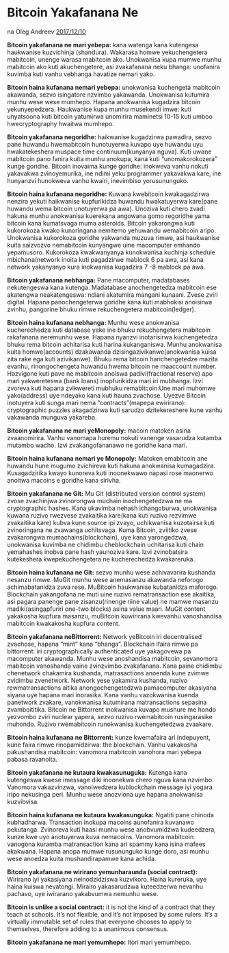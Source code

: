 # Bitcoin Yakafanana Ne

na Oleg Andreev [2017/12/10](https://oleganza.com/all/bitcoin-is-like/)

<LanguageDropdown/>

**Bitcoin yakafanana ne mari yebepa:** kana watenga kana kutengesa haukwanise kuzvichinja (shandura). Wakarasa homwe yekuchengetera mabitcoin, unenge warasa mabitcoin ako. Unokwanisa kupa mumwe munhu mabitcoin ako kuti akuchengetere, asi zvakafanana neku bhanga: unofanira kuvimba kuti vanhu vebhanga havatize nemari yako.

**Bitcoin haina kufanana nemari yebepa:** unokwanisa kuchengeta mabitcoin akawanda, sezvo isingatore nzvimbo yakawanda. Unokwanisa kutumira munhu wese wese mumhepo. Hapana anokwanisa kugadzira bitcoin yekunyepedzera. Haukwanise kupa munhu musekendi imwe: kuti unyatsoona kuti bitcoin yatumirwa unomirira maminetsi 10-15 kuti umboo hwecryptography hwaitwa mumhepo.

**Bitcoin yakafanana negoridhe:** haikwanise kugadzirwa pawadira, sezvo pane huwandu hwemabitcoin hunotuyerwa kuvapo uye huwandu uyu hwakatekeshera muspace time continuum(kunyanya nguva). Kuti uwane mabitcoin pano fanira kuita munhu anokupa, kana kuti “unomakorokozera” kunge goridhe. Bitcoin inovaima kunge goridhe: inokweva vanhu nokuti yakavakwa zvinoyemurika, ine ndimi yeku programmer yakavakwa kare, ine hunyanzvi hunokweva vanhu kwairi, inevimbiso yorusununguko.

**Bitcoin haina kufanana negoridhe:** Kuwana kwebitcoin kwakagadzirwa nenzira yekuti haikwanise kupfurikidza huwandu hwakatuyerwa kare(pane huwandu wema bitcoin unotuyerwa pa awa). Unoziva kuti chero zvadi hakuna munhu anokwanisa kuerekana angowana gomo regoridhe yama bitcoin kana kumatsvaga muma asteroids. Bitcoin yakarongwa kuti kukorokoza kwako kunoringana nemitemo yehuwandu wemabitcoin aripo. Unokwanisa kukorokoza goridhe yakwanda muzuva rimwe, asi haukwanise kuita saizvozvo nemabitcoin kunyangwe uine macomputer emhando yepamusoro. Kukorokoza kwakwanyanya kunokwanisa kuchinja schedule mbichana(network inoita kuti pagadzirwe mablock 6  pa awa, asi kana network yakanyanyo kura inokwanisa kugadzira 7 -8 mablock pa awa.

**Bitcoin yakafanana nebhanga:** Pane macomputer, madatabases nekutengeswa kana kutenga. Madatabase anochengetedza mabitcoin ese akatengwa neakatengeswa: ndiani akatumira mangani  kunaani. Zvese zviri digital. Hapana panochengeterwa goridhe kana kuti mabhokisi anoisirwa zvinhu, pangorine bhuku rimwe rekuchengetera mabitcoin(ledger).

**Bitcoin haina kufanana nebhanga:** Munhu wese anokwanisa kucherechedza kuti database yake ine bhuku rekuchengetera mabitcoin rakafanana neremunhu wese. Hapana nyanzvi inotarisirwa kuchengetedza bhuku rema bitcoin achitarisa kuti harina kukanganiswa. Munhu anokwanisa kuita homwe(accounts) dzakawanda dzisingazivikanwe(anokwanisa kuisa zita rake ega kuti azivikanwe). Bhuku rema bitcoin harichengetedze mazita evanhu, rinongochengeta huwandu hwema bitcoin ne maaccount number. Hazvigone kuti pave ne mabitcoin anoiswa padivi(fractional reserve) apo mari yakwereteswa (bank loans) inopfurikidza mari iri mubhanga. Izvi zvoreva kuti hapana zvikwereti mubhuku remabitcoin:Une mari muhomwe yako(address) uye ndeyako kana kuti hauna zvachose. Uyezve Bitcoin inotuyera kuti sunga mari nema “contracts”(mapepa ewirirano): cryptographic puzzles akagadzirwa kuti sarudzo dzitekereshere kune vanhu vakawanda munguva yakareba.

**Bitcoin yakafanana ne mari yeMonopoly:** macoin matoken asina zvaanomirira. Vanhu vanomapa huremu nokuti vanenge vasarudza kutamba mutambo wacho. Izvi zvakangofananawo ne goridhe kana mari.

**Bitcoin haina kufanana nemari ye Monopoly:** Matoken emabitcoin ane huwandu hune mugumo zvichireva kuti hakuna anokwanisa kumagadzira. Kusagadzirika kwayo kunoreva kuti inoonekwawo napasi rose maonerwo anoitwa macoins e goridhe kana sirivha.

**Bitcoin yakafanana ne Git:** Mu Git (distributed version control system) zvose zvachinjwa zvinorongwa muchain inochengetedzwa ne ma cryptographic hashes. Kana ukavimba nehash ichangoburwa, unokwanisa kuwana ruzivo rwezvese zvakaitika kare(kana kuti ruzivo rezvimwe zvakaitika kare) kubva kune source  ipi zvayo, uchikwanisa kuzotairsa kuti zvinoringana ne zvawanga uchitsvaga. Kuma Bitcoin, zviitiko zvese zvakarongwa mumachains(blockchain), uye kana yarongedzwa, unokwanisa kuvimba ne chidimbu cheblockchain uchitarisa kuti chain yemahashes inobva pane hash yaunoziva kare. Izvi zvinobatsira kutekeshera kwepekuchengetera ne kucherechedza kwakareruka.

**Bitcoin haina kufanana ne Git:** sezvo munhu wese achivavarira kushanda nesanzu rimwe. MuGit munhu wese anemasanzu akawanda neforogo achimabatanidza zuva rese. MuBitcoin haukwanise kubatanidza maforogo. Blockchain yakangofana ne muti uine ruzivo rematransaction ese akaitika, asi pagara panenge pane zisanzu(rinenge riine value) ne mamwe masanzu madiki(asingapfuriri one-two blocks) asina value maari. MuGit content yakakosha  kupfura masanzu, muBitcoin kuwirirana kwevanhu vanoshandisa mabitcoin kwakakosha kupfura content.

**Bitcoin yakafanana neBittorrent:** Network yeBitcoin iri decentralised zvachose, hapana “mint” kana “bhanga”. Blockchain ifaira rimwe pa bittorrent: iri cryptographically authenticated uye yakagovewa pa macomputer akawanda. Munhu wese anoshandisa mabitcoin, sevanomora mabitcoin vanoshanda vaine zvinzvimbo zvakafanana. Kana paine chidimbu chenetwork chakamira kushanda, matrasactions anoenda kune zvimwe zvidimbu zvenetwork. Network yese yakamira kushanda, ruzivo rewmatransactions aitika anongochengetedzwa pamacomputer akasiyana siyana uye hapana mari inorasika. Kana vanhu vazokwanisa kuenda panetwork zvakare, vanokwanisa kutumirana matransactions sepasina zvamboititika. Bitcoin ne Bittorrent inokwanisa kuvapo mushure me hondo yezvombo zviri nuclear yapera, sezvo ruzivo rwemabitcoin rusingarasike muhondo. Ruzivo rwemabitcoin runokwanisa kuchengetedzwa zvaakare.

**Bitcoin haina kufanana ne Bittorrent:** kunze kwemafaira ari indepuyent, kune faira rimwe rinopamidzirwa: the blockchain. Vanhu vakakosha pakushandisa mabitcoin: vanomora mabitcoin vanohora mari yebepa pabasa ravanoita.

**Bitcoin yakafanana ne kutaura kwakasunuguka:** Kutenga kana kutengeswa kwese imessage diki inoonekwa chero nguva kana nzvimbo. Vanomora vakazvinzwa, vanoiwedzera kublockchain message iyi yogara iripo nekusinga peri. Munhu wese anozviona uye hapana anokwanisa kuzvibvisa.

**Bitcoin haina kufanana ne kutaura kwakasunguka:** Ngatiti pane chinoda kubhadharwa. Transaction inokupa macoins aunofanira  kuvanawo pekutanga. Zvinoreva kuti haasi munhu wese anobvumidzwa kudeedzera, kunze kwe uyo anotuyerwa kuva nemacoins. Vanomora mabitcoin vanogona kuramba matransaction kana ari spammy kana isina mafees akakwana. Hapana anopa mumwe rusununguko kunge doro, asi munhu wese anoedza kuita mushandirapamwe kana achida.

**Bitcoin yakafanana ne wirirano yemunharaunda (social contract):** Wirirano iyi yakasiyana neinodzidziswa kuzvikoro. Haina kureruka, uye haina kuiswa nevatongi. Mirairo yakasarudzwa kuteedzerwa nevanhu pachavo, uye iwirarano yakabvumwa nemunhu wese.

**Bitcoin is unlike a social contract:** it is not the kind of a contract that they teach at schools. It’s not flexible, and it’s not imposed by some rulers. It’s a virtually immutable set of rules that everyone chooses to apply to themselves, therefore adding to a unanimous consensus.

**Bitcoin yakafanana ne mari yemumhepo:** Itori mari yemumhepo.
